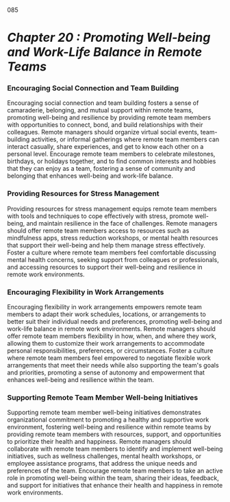 085



# ***Chapter 20 : Promoting Well-being and Work-Life Balance in Remote Teams***


### **Encouraging Social Connection and Team Building**

Encouraging social connection and team building fosters a sense of camaraderie, belonging, and mutual support within remote teams, promoting well-being and resilience by providing remote team members with opportunities to connect, bond, and build relationships with their colleagues. Remote managers should organize virtual social events, team-building activities, or informal gatherings where remote team members can interact casually, share experiences, and get to know each other on a personal level. Encourage remote team members to celebrate milestones, birthdays, or holidays together, and to find common interests and hobbies that they can enjoy as a team, fostering a sense of community and belonging that enhances well-being and work-life balance.

### **Providing Resources for Stress Management**

Providing resources for stress management equips remote team members with tools and techniques to cope effectively with stress, promote well-being, and maintain resilience in the face of challenges. Remote managers should offer remote team members access to resources such as mindfulness apps, stress reduction workshops, or mental health resources that support their well-being and help them manage stress effectively. Foster a culture where remote team members feel comfortable discussing mental health concerns, seeking support from colleagues or professionals, and accessing resources to support their well-being and resilience in remote work environments.

### **Encouraging Flexibility in Work Arrangements**

Encouraging flexibility in work arrangements empowers remote team members to adapt their work schedules, locations, or arrangements to better suit their individual needs and preferences, promoting well-being and work-life balance in remote work environments. Remote managers should offer remote team members flexibility in how, when, and where they work, allowing them to customize their work arrangements to accommodate personal responsibilities, preferences, or circumstances. Foster a culture where remote team members feel empowered to negotiate flexible work arrangements that meet their needs while also supporting the team's goals and priorities, promoting a sense of autonomy and empowerment that enhances well-being and resilience within the team.

### **Supporting Remote Team Member Well-being Initiatives**

Supporting remote team member well-being initiatives demonstrates organizational commitment to promoting a healthy and supportive work environment, fostering well-being and resilience within remote teams by providing remote team members with resources, support, and opportunities to prioritize their health and happiness. Remote managers should collaborate with remote team members to identify and implement well-being initiatives, such as wellness challenges, mental health workshops, or employee assistance programs, that address the unique needs and preferences of the team. Encourage remote team members to take an active role in promoting well-being within the team, sharing their ideas, feedback, and support for initiatives that enhance their health and happiness in remote work environments.

